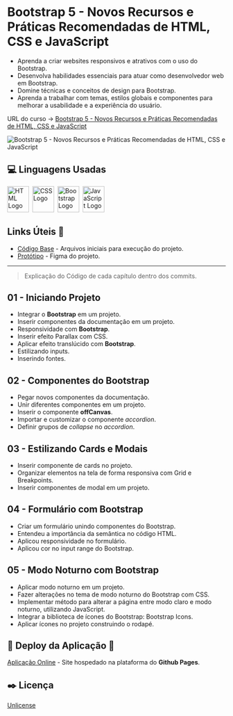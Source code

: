 # Bootstrap 5 - Novos Recursos e Práticas Recomendadas de HTML, CSS e JavaScript

* Aprenda a criar websites responsivos e atrativos com o uso do Bootstrap.
* Desenvolva habilidades essenciais para atuar como desenvolvedor web em Bootstrap.
* Domine técnicas e conceitos de design para Bootstrap.
* Aprenda a trabalhar com temas, estilos globais e componentes para melhorar a usabilidade e a experiência do usuário.

URL do curso -> [Bootstrap 5 - Novos Recursos e Práticas Recomendadas de HTML, CSS e JavaScript](https://cursos.alura.com.br/course/bootstrap-5-novos-recursos-praticas-html-css-javascript)

![Bootstrap 5 - Novos Recursos e Práticas Recomendadas de HTML, CSS e JavaScript](https://www.alura.com.br/assets/api/share/curso-bootstrap-5-novos-recursos-praticas-html-css-javascript.png)

## :computer: Linguagens Usadas
<div>
    <img alt='HTML Logo' height='60' width='50' src='https://raw.githubusercontent.com/get-icon/geticon/fc0f660daee147afb4a56c64e12bde6486b73e39/icons/html-5.svg' />&nbsp;
    <img alt='CSS Logo' height='60' width='50' src='https://raw.githubusercontent.com/get-icon/geticon/fc0f660daee147afb4a56c64e12bde6486b73e39/icons/css-3.svg' />&nbsp;
    <img alt='Bootstrap Logo' height='60' width='50' src='https://raw.githubusercontent.com/get-icon/geticon/fc0f660daee147afb4a56c64e12bde6486b73e39/icons/bootstrap.svg' />&nbsp;
    <img alt='JavaScript Logo' height='60' width='50' src='https://raw.githubusercontent.com/get-icon/geticon/fc0f660daee147afb4a56c64e12bde6486b73e39/icons/javascript.svg' />&nbsp;
</div>

## Links Úteis &#x1F517;
* [Código Base](https://github.com/alura-cursos/bootstrap-2985/archive/refs/heads/preparando-ambiente.zip) - Arquivos iniciais para execução do projeto.
* [Protótipo](https://www.figma.com/file/1jsN5KMprfMLOrYc8QrJZh/Serenatto-%7C-2985---Bootstrap-5--Curso-2?node-id=116-73816&t=5dm4t8L04oQaVFAj-0) - Figma do projeto.

***

> Explicação do Código de cada capítulo dentro dos commits.

## 01 - Iniciando Projeto
* Integrar o **Bootstrap** em um projeto.
* Inserir componentes da documentação em um projeto.
* Responsividade com **Bootstrap**.
* Inserir efeito Parallax com CSS.
* Aplicar efeito translúcido com **Bootstrap**.
* Estilizando inputs.
* Inserindo fontes.

## 02 - Componentes do Bootstrap
* Pegar novos componentes da documentação.
* Unir diferentes componentes em um projeto.
* Inserir o componente **offCanvas**.
* Importar e customizar o componente *accordion*.
* Definir grupos de *collapse* no *accordion*.

## 03 - Estilizando Cards e Modais
* Inserir componente de cards no projeto.
* Organizar elementos na tela de forma responsiva com Grid e Breakpoints.
* Inserir componentes de modal em um projeto.

## 04 - Formulário com Bootstrap
* Criar um formulário unindo componentes do Bootstrap.
* Entendeu a importância da semântica no código HTML.
* Aplicou responsividade no formulário.
* Aplicou cor no input range do Bootstrap.

## 05 - Modo Noturno com Bootstrap
* Aplicar modo noturno em um projeto.
* Fazer alterações no tema de modo noturno do Bootstrap com CSS.
* Implementar método para alterar a página entre modo claro e modo noturno, utilizando JavaScript.
* Integrar a biblioteca de ícones do Bootstrap: Bootstrap Icons.
* Aplicar ícones no projeto construindo o rodapé.

## :open_file_folder: Deploy da Aplicação :dash:
[Aplicação Online](URL_DO_DEPLOY) - Site hospedado na plataforma do **Github Pages**.

## :black_nib: Licença
[Unlicense](https://unlicense.org)